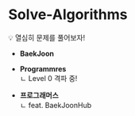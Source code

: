 # Solve-Algorithms
💡 열심히 문제를 풀어보자!

- **BaekJoon**

- **Programmres**<br>
ㄴ Level 0 격파 중!

- **프로그래머스**<br>
ㄴ feat. BaekJoonHub






